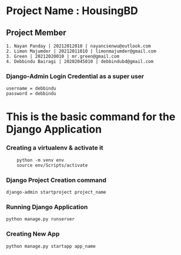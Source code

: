 # Project Name : HousingBD
## Project Member
```
1. Nayan Panday | 20212012010 | nayancsenwu@outlook.com
2. Limon Majumder | 20212011010 | limonmajumder@gmail.com
3. Green | 20212020010 | mr.green@gmail.com
4. Debbindu Bairagi | 20202045010 | debbindubd@gmail.com
```

### Django-Admin Login Credential as a super user
```
username = debbindu
password = debbindu
```

# This is the basic command for the Django Application

### Creating a virtualenv & activate it
```
    python -m venv env
    source env/Scripts/activate
```
### Django Project Creation command
`django-admin startproject project_name`
### Running Django Application 
`python manage.py runserver`
### Creating New App
`python manage.py startapp app_name`